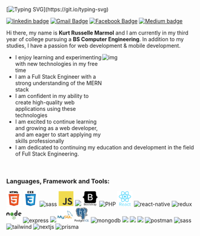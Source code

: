 [![Typing SVG](https://readme-typing-svg.herokuapp.com?duration=3000&center=true&width=450&lines=Welcome+to+my+Github+Page!;I'm+Kurt+Russelle+Marmol.;Computer+Engineering+Student.;I'm+always+expanding+my+tech+stack!)](https://git.io/typing-svg)

[![linkedin badge](https://img.shields.io/badge/jkrmarmol-30302f?style=flat&logo=linkedin)](https://www.linkedin.com/in/jkrmarmol/)
[![Gmail Badge](https://img.shields.io/badge/jkurtrussellemarmol@gmail.com-30302f?style=flat&logo=Gmail&logoColor=red)](mailto:jkurtrussellemarmol@gmail.com)
[![Facebook Badge](https://img.shields.io/badge/jkrmarmol-30302f?style=flat&logo=facebook)](https://facebook.com/jkrmarmol)
[![Medium badge](https://img.shields.io/badge/xkurtph-30302f?style=flat&logo=medium)](https://xkurtph.medium.com/)

   Hi there, my name is **Kurt Russelle Marmol** and I am currently in my third year of college pursuing a **BS Computer Engineering**. In addition to my studies, I have a passion for web development & mobile development.

<img align='right' src="https://c.tenor.com/whgQwNlVvNkAAAAi/xero-code.gif" alt="img" width="250" height="210"/>

- I enjoy learning and experimenting with new technologies in my free time
- I am a Full Stack Engineer with a strong understanding of the MERN stack
- I am confident in my ability to create high-quality web applications using these technologies
- I am excited to continue learning and growing as a web developer, and am eager to start applying my skills professionally
- I am dedicated to continuing my education and development in the field of Full Stack Engineering.

<br>

### **Languages, Framework and Tools:**

<img src="https://raw.githubusercontent.com/devicons/devicon/master/icons/html5/html5-original-wordmark.svg" alt="html5" width="40" height="40" />
<img src="https://raw.githubusercontent.com/devicons/devicon/master/icons/css3/css3-original-wordmark.svg" alt="css3" width="40" height="40" />
<img src="https://img.icons8.com/color/256/sass.png" alt="sass" width="40" height="40"/>
<img src="https://raw.githubusercontent.com/devicons/devicon/master/icons/javascript/javascript-original.svg" alt="javascript" width="40" height="40" />
<img src="https://img.icons8.com/fluent/48/4a90e2/typescript.png"/>
<img src="https://raw.githubusercontent.com/devicons/devicon/master/icons/bootstrap/bootstrap-plain-wordmark.svg" alt="bootstrap" width="40" height="40" />
<img src="https://profilinator.rishav.dev/skills-assets/php-original.svg" alt="PHP" height="40" width="40" /> 
<img src="https://raw.githubusercontent.com/devicons/devicon/master/icons/react/react-original-wordmark.svg" alt="react" width="40" height="40" />
<img src="https://www.datocms-assets.com/45470/1631026680-logo-react-native.png" alt="react-native" width="60" height="42" />
<img src="https://img.icons8.com/color/48/redux" alt="redux" height="40" width="40" /> 
<img src="https://raw.githubusercontent.com/devicons/devicon/master/icons/nodejs/nodejs-original-wordmark.svg" alt="nodejs" width="40" height="40" />
<img src="https://cdn.buttercms.com/8am8PZECScDawQa33Lv2" alt="express" width="40" height="40" />
<img src="https://img.icons8.com/color/48/4a90e2/c-plus-plus-logo.png"/>
<img src="https://raw.githubusercontent.com/devicons/devicon/master/icons/mysql/mysql-original-wordmark.svg" alt="html5" width="40" height="40" />
<img src="https://raw.githubusercontent.com/devicons/devicon/master/icons/postgresql/postgresql-original-wordmark.svg" alt="html5" width="40" height="40" />
<img src="https://img.icons8.com/color/512/mongodb.png" alt="mongodb" width="40" height="40"/>
<img src="https://img.icons8.com/color/48/4a90e2/visual-studio-code-2019.png"/>
<img src="https://img.icons8.com/color/48/4a90e2/git.png"/>
<img src="https://img.icons8.com/fluent/48/4a90e2/github.png"/>
<img src="https://www.vectorlogo.zone/logos/getpostman/getpostman-icon.svg" alt="postman" width="40" height="40" />
<img src="https://img.icons8.com/fluency/256/figma.png" alt="sass" width="40" height="40"/>
<img src="https://img.icons8.com/?size=256&id=4PiNHtUJVbLs&format=png" alt="tailwind" width="40" height="40"/>
<img src="https://img.icons8.com/?size=256&id=r2OarXWQc7B6&format=png" alt="nextjs" width="40" height="40" color="white"/>
<img src="https://img.icons8.com/?size=256&id=zJh5Gyrd6ZKu&format=png" alt="prisma" width="40" height="40" color="white"/>
